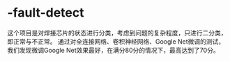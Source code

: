 # -fault-detect
这个项目是对焊接芯片的状态进行分类，考虑到问题的复杂程度，只进行二分类，即正常与不正常。
通过对全连接网络、卷积神经网络、Google Net微调的测试，我们发现微调Google Net效果最好，在满分80分的情况下，最高达到了70分。
